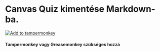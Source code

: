 # Canvas Quiz kimentése Markdown-ba.
[![Add to tampermonkey](https://img.shields.io/badge/add%20to-tampermonkey-green)](https://github.com/kovapatrik/canvas-quiz-to-md/raw/master/canvas_quiz_to_md.user.js)
#### Tampermonkey vagy Greasemonkey szükséges hozzá
